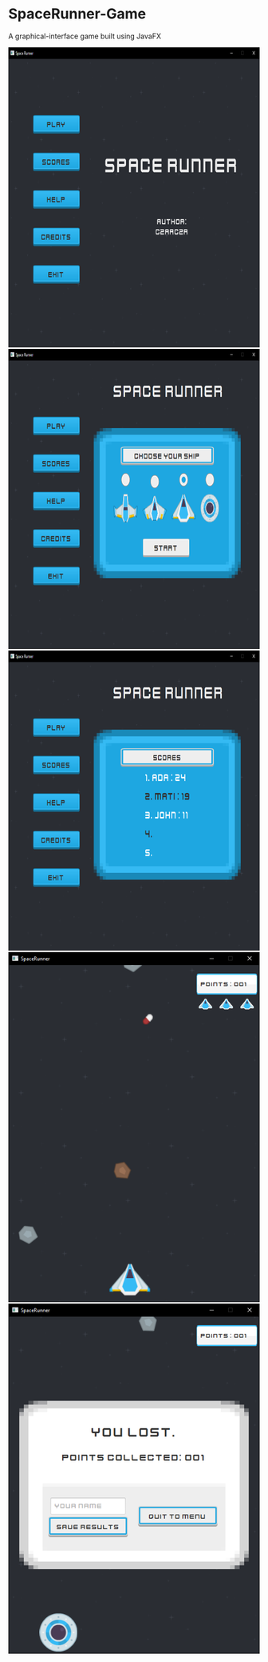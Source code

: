 # SpaceRunner-Game
A graphical-interface game built using JavaFX

<img src="https://github.com/czaacza/SpaceRunner-Game/blob/master/img/mainMenuImg.PNG" width="770" height="600" />
<img src="https://github.com/czaacza/SpaceRunner-Game/blob/master/img/startMenuImg2.PNG" width="770" height="600" />
<img src="https://github.com/czaacza/SpaceRunner-Game/blob/master/img/scoresImg.PNG" width="770" height="600" />
<img src="https://github.com/czaacza/SpaceRunner-Game/blob/master/img/gameImg.PNG" width="507" height="700"/>
<img src="https://github.com/czaacza/SpaceRunner-Game/blob/master/img/endGameImg.PNG" width="507" height="700"/>
